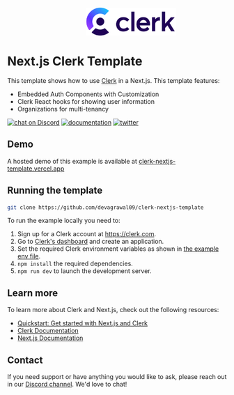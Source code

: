 <p align="center">
  <a href="https://www.clerk.com/?utm_source=github&utm_medium=template_repos&utm_campaign=nextjs_vercel_template" target="_blank" align="center">
    <picture style="margin-left: 4rem;">
      <source srcset="./public/clerk.svg">
      <img src="./public/clerk.svg" height="64">
    </picture>
  </a>
  <br />
</p>

# Next.js Clerk Template

This template shows how to use [Clerk](https://www.clerk.com/?utm_source=github&utm_medium=template_repos&utm_campaign=nextjs_template) in a Next.js. This template features:

- Embedded Auth Components with Customization
- Clerk React hooks for showing user information
- Organizations for multi-tenancy

[![chat on Discord](https://img.shields.io/discord/856971667393609759.svg?logo=discord)](https://discord.com/invite/b5rXHjAg7A)
[![documentation](https://img.shields.io/badge/documentation-clerk-green.svg)](https://docs.clerk.com)
[![twitter](https://img.shields.io/twitter/follow/ClerkDev?style=social)](https://twitter.com/intent/follow?screen_name=ClerkDev)

## Demo

A hosted demo of this example is available at [clerk-nextjs-template.vercel.app](https://clerk-nextjs-template.vercel.app/)

## Running the template

```bash
git clone https://github.com/devagrawal09/clerk-nextjs-template
```

To run the example locally you need to:

1. Sign up for a Clerk account at https://clerk.com.
2. Go to [Clerk's dashboard](https://dashboard.clerk.com/?utm_source=github&utm_medium=template_repos&utm_campaign=nextjs_template) and create an application.
3. Set the required Clerk environment variables as shown in [the example env file](./.env.example).
4. `npm install` the required dependencies.
5. `npm run dev` to launch the development server.

## Learn more

To learn more about Clerk and Next.js, check out the following resources:

- [Quickstart: Get started with Next.js and Clerk](https://clerk.com/docs/quickstarts/get-started-with-nextjs?utm_source=github&utm_medium=template_repos&utm_campaign=nextjs_template)
- [Clerk Documentation](https://clerk.com/docs?utm_source=github&utm_medium=template_repos&utm_campaign=nextjs_template)
- [Next.js Documentation](https://nextjs.org/docs)

## Contact

If you need support or have anything you would like to ask, please reach out in our [Discord channel](https://discord.com/invite/b5rXHjAg7A). We'd love to chat!
